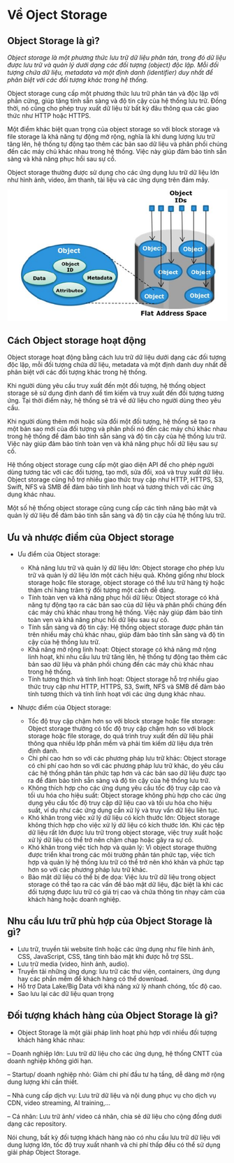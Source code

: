 # Về Oject Storage

## Object Storage là gì?

*Object storage là một phương thức lưu trữ dữ liệu phân tán, trong đó dữ liệu được lưu trữ và quản lý dưới dạng các đối tượng (object) độc lập. Mỗi đối tượng chứa dữ liệu, metadata và một định danh (identifier) duy nhất để phân biệt với các đối tượng khác trong hệ thống.*

Object storage cung cấp một phương thức lưu trữ phân tán và độc lập với phần cứng, giúp tăng tính sẵn sàng và độ tin cậy của hệ thống lưu trữ. Đồng thời, nó cũng cho phép truy xuất dữ liệu từ bất kỳ đâu thông qua các giao thức như HTTP hoặc HTTPS.

Một điểm khác biệt quan trọng của object storage so với block storage và file storage là khả năng tự động mở rộng, nghĩa là khi dung lượng lưu trữ tăng lên, hệ thống tự động tạo thêm các bản sao dữ liệu và phân phối chúng đến các máy chủ khác nhau trong hệ thống. Việc này giúp đảm bảo tính sẵn sàng và khả năng phục hồi sau sự cố.

Object storage thường được sử dụng cho các ứng dụng lưu trữ dữ liệu lớn như hình ảnh, video, âm thanh, tài liệu và các ứng dụng trên đám mây.
 
 <img src="Picture/dsad.png" />

## Cách Object storage hoạt động

Object storage hoạt động bằng cách lưu trữ dữ liệu dưới dạng các đối tượng độc lập, mỗi đối tượng chứa dữ liệu, metadata và một định danh duy nhất để phân biệt với các đối tượng khác trong hệ thống.

Khi người dùng yêu cầu truy xuất đến một đối tượng, hệ thống object storage sẽ sử dụng định danh để tìm kiếm và truy xuất đến đối tượng tương ứng. Tại thời điểm này, hệ thống sẽ trả về dữ liệu cho người dùng theo yêu cầu.

Khi người dùng thêm mới hoặc sửa đổi một đối tượng, hệ thống sẽ tạo ra một bản sao mới của đối tượng và phân phối nó đến các máy chủ khác nhau trong hệ thống để đảm bảo tính sẵn sàng và độ tin cậy của hệ thống lưu trữ. Việc này giúp đảm bảo tính toàn vẹn và khả năng phục hồi dữ liệu sau sự cố.

Hệ thống object storage cung cấp một giao diện API để cho phép người dùng tương tác với các đối tượng, tạo mới, sửa đổi, xoá và truy xuất dữ liệu. Object storage cũng hỗ trợ nhiều giao thức truy cập như HTTP, HTTPS, S3, Swift, NFS và SMB để đảm bảo tính linh hoạt và tương thích với các ứng dụng khác nhau.

Một số hệ thống object storage cũng cung cấp các tính năng bảo mật và quản lý dữ liệu để đảm bảo tính sẵn sàng và độ tin cậy của hệ thống lưu trữ.

## Ưu và nhược điểm của Object storage

- Ưu điểm của Object storage:

   - Khả năng lưu trữ và quản lý dữ liệu lớn: Object storage cho phép lưu trữ và quản lý dữ liệu lớn một cách hiệu quả. Không giống như block storage hoặc file storage, object storage có thể lưu trữ hàng tỷ hoặc thậm chí hàng trăm tỷ đối tượng một cách dễ dàng.
   - Tính toàn vẹn và khả năng phục hồi dữ liệu: Object storage có khả năng tự động tạo ra các bản sao của dữ liệu và phân phối chúng đến các máy chủ khác nhau trong hệ thống. Việc này giúp đảm bảo tính toàn vẹn và khả năng phục hồi dữ liệu sau sự cố.
   - Tính sẵn sàng và độ tin cậy: Hệ thống object storage được phân tán trên nhiều máy chủ khác nhau, giúp đảm bảo tính sẵn sàng và độ tin cậy của hệ thống lưu trữ.
   - Khả năng mở rộng linh hoạt: Object storage có khả năng mở rộng linh hoạt, khi nhu cầu lưu trữ tăng lên, hệ thống tự động tạo thêm các bản sao dữ liệu và phân phối chúng đến các máy chủ khác nhau trong hệ thống.
   - Tính tương thích và tính linh hoạt: Object storage hỗ trợ nhiều giao thức truy cập như HTTP, HTTPS, S3, Swift, NFS và SMB để đảm bảo tính tương thích và tính linh hoạt với các ứng dụng khác nhau.
   
- Nhược điểm của Object storage:

   - Tốc độ truy cập chậm hơn so với block storage hoặc file storage: Object storage thường có tốc độ truy cập chậm hơn so với block storage hoặc file storage, do quá trình truy xuất đến dữ liệu phải thông qua nhiều lớp phần mềm và phải tìm kiếm dữ liệu dựa trên định danh.
   - Chi phí cao hơn so với các phương pháp lưu trữ khác: Object storage có chi phí cao hơn so với các phương pháp lưu trữ khác, do yêu cầu các hệ thống phân tán phức tạp hơn và các bản sao dữ liệu được tạo ra để đảm bảo tính sẵn sàng và độ tin cậy của hệ thống lưu trữ.
   - Không thích hợp cho các ứng dụng yêu cầu tốc độ truy cập cao và tối ưu hóa cho hiệu suất: Object storage không phù hợp cho các ứng dụng yêu cầu tốc độ truy cập dữ liệu cao và tối ưu hóa cho hiệu suất, ví dụ như các ứng dụng cần xử lý và truy vấn dữ liệu liên tục.
   - Khó khăn trong việc xử lý dữ liệu có kích thước lớn: Object storage không thích hợp cho việc xử lý dữ liệu có kích thước lớn. Khi các tệp dữ liệu rất lớn được lưu trữ trong object storage, việc truy xuất hoặc xử lý dữ liệu có thể trở nên chậm chạp hoặc gây ra sự cố.
   - Khó khăn trong việc tích hợp và quản lý: Vì object storage thường được triển khai trong các môi trường phân tán phức tạp, việc tích hợp và quản lý hệ thống lưu trữ có thể trở nên khó khăn và phức tạp hơn so với các phương pháp lưu trữ khác.
   - Bảo mật dữ liệu có thể bị đe dọa: Việc lưu trữ dữ liệu trong object storage có thể tạo ra các vấn đề bảo mật dữ liệu, đặc biệt là khi các đối tượng được lưu trữ có giá trị cao và chứa thông tin nhạy cảm của khách hàng hoặc doanh nghiệp.

## Nhu cầu lưu trữ phù hợp của Object Storage là gì? 

   * Lưu trữ, truyền tải website tĩnh hoặc các ứng dụng như file hình ảnh, CSS, JavaScript, CSS, tăng tính bảo mật khi được hỗ trợ SSL.
   * Lưu trữ media (video, hình ảnh, audio).
   * Truyền tải những ứng dụng: lưu trữ các thư viện, containers, ứng dụng hay các phần mềm để khách hàng có thể download.
   * Hỗ trợ Data Lake/Big Data với khả năng xử lý nhanh chóng, tốc độ cao.
   * Sao lưu lại các dữ liệu quan trọng

## Đối tượng khách hàng của Object Storage là gì? 

- Object Storage là một giải pháp linh hoạt phù hợp với nhiều đối tượng khách hàng khác nhau: 

– Doanh nghiệp lớn: Lưu trữ dữ liệu cho các ứng dụng, hệ thống CNTT của doanh nghiệp không giới hạn.

– Startup/ doanh nghiệp nhỏ: Giảm chi phí đầu tư hạ tầng, dễ dàng mở rộng dung lượng khi cần thiết.

– Nhà cung cấp dịch vụ: Lưu trữ dữ liệu và nội dung phục vụ cho dịch vụ CDN, video streaming, AI training,…

– Cá nhân: Lưu trữ ảnh/ video cá nhân, chia sẻ dữ liệu cho cộng đồng dưới dạng các repository.

Nói chung, bất kỳ đối tượng khách hàng nào có nhu cầu lưu trữ dữ liệu với dung lượng lớn, tốc độ truy xuất nhanh và chi phí thấp đều có thể sử dụng giải pháp Object Storage.

